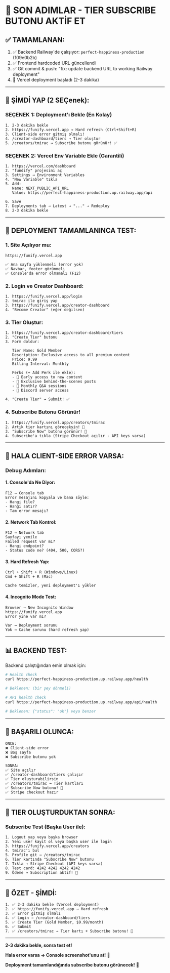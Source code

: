 # 🚀 SON ADIMLAR - TIER SUBSCRIBE BUTONU AKTİF ET

## ✅ TAMAMLANAN:

1. ✅ Backend Railway'de çalışıyor: `perfect-happiness-production` (109e0b2b)
2. ✅ Frontend hardcoded URL güncellendi
3. ✅ Git commit & push: "fix: update backend URL to working Railway deployment"
4. 🔄 Vercel deployment başladı (2-3 dakika)

---

## 🎯 ŞİMDİ YAP (2 SEÇenek):

### **SEÇENEK 1: Deployment'ı Bekle (En Kolay)**

```
1. 2-3 dakika bekle
2. https://funify.vercel.app → Hard refresh (Ctrl+Shift+R)
3. Client-side error gitmiş olmalı!
4. /creator-dashboard/tiers → Tier oluştur
5. /creators/tmirac → Subscribe butonu görünür! ✅
```

### **SEÇENEK 2: Vercel Env Variable Ekle (Garantili)**

```
1. https://vercel.com/dashboard
2. "fundify" projesini aç
3. Settings → Environment Variables
4. "New Variable" tıkla
5. Add:
   Name: NEXT_PUBLIC_API_URL
   Value: https://perfect-happiness-production.up.railway.app/api
   
6. Save
7. Deployments tab → Latest → "..." → Redeploy
8. 2-3 dakika bekle
```

---

## 🧪 DEPLOYMENT TAMAMLANINCA TEST:

### **1. Site Açılıyor mu:**
```
https://funify.vercel.app

✅ Ana sayfa yüklenmeli (error yok)
✅ Navbar, footer görünmeli
✅ Console'da error olmamalı (F12)
```

### **2. Login ve Creator Dashboard:**
```
1. https://funify.vercel.app/login
2. tmirac ile giriş yap
3. https://funify.vercel.app/creator-dashboard
4. "Become Creator" (eğer değilsen)
```

### **3. Tier Oluştur:**
```
1. https://funify.vercel.app/creator-dashboard/tiers
2. "Create Tier" butonu
3. Form doldur:

   Tier Name: Gold Member
   Description: Exclusive access to all premium content
   Price: 9.99
   Billing Interval: Monthly
   
   Perks (+ Add Perk ile ekle):
   - 🎯 Early access to new content
   - 💎 Exclusive behind-the-scenes posts
   - 🎤 Monthly Q&A sessions
   - 💬 Discord server access

4. "Create Tier" → Submit! ✅
```

### **4. Subscribe Butonu Görünür!**
```
1. https://funify.vercel.app/creators/tmirac
2. Artık tier kartını göreceksin! 🎉
3. "Subscribe Now" butonu görünür! 💎
4. Subscribe'a tıkla (Stripe Checkout açılır - API keys varsa)
```

---

## 🔧 HALA CLIENT-SIDE ERROR VARSA:

### Debug Adımları:

#### 1. Console'da Ne Diyor:
```
F12 → Console tab
Error mesajını kopyala ve bana söyle:
- Hangi file?
- Hangi satır?
- Tam error mesajı?
```

#### 2. Network Tab Kontrol:
```
F12 → Network tab
Sayfayı yenile
Failed request var mı?
- Hangi endpoint?
- Status code ne? (404, 500, CORS?)
```

#### 3. Hard Refresh Yap:
```
Ctrl + Shift + R (Windows/Linux)
Cmd + Shift + R (Mac)

Cache temizler, yeni deployment'ı yükler
```

#### 4. Incognito Mode Test:
```
Browser → New Incognito Window
https://funify.vercel.app
Error yine var mı?

Var → Deployment sorunu
Yok → Cache sorunu (hard refresh yap)
```

---

## 📊 BACKEND TEST:

Backend çalıştığından emin olmak için:

```bash
# Health check
curl https://perfect-happiness-production.up.railway.app/health

# Beklenen: (bir şey dönmeli)

# API health check
curl https://perfect-happiness-production.up.railway.app/api/health

# Beklenen: {"status": "ok"} veya benzer
```

---

## 🎉 BAŞARILI OLUNCA:

```
ÖNCE:
❌ Client-side error
❌ Boş sayfa
❌ Subscribe butonu yok

SONRA:
✅ Site açılır
✅ /creator-dashboard/tiers çalışır
✅ Tier oluşturabilirsin
✅ /creators/tmirac → Tier kartları
✅ Subscribe Now butonu! 💎
✅ Stripe checkout hazır
```

---

## 🚀 TIER OLUŞTURDUKTAN SONRA:

### Subscribe Test (Başka User ile):

```
1. Logout yap veya başka browser
2. Yeni user kayıt ol veya başka user ile login
3. https://funify.vercel.app/creators
4. tmirac'ı bul
5. Profile git → /creators/tmirac
6. Tier kartında "Subscribe Now" butonu
7. Tıkla → Stripe Checkout (API keys varsa)
8. Test card: 4242 4242 4242 4242
9. Ödeme → Subscription aktif! 🎉
```

---

## 📝 ÖZET - ŞİMDİ:

```
1. ✅ 2-3 dakika bekle (Vercel deployment)
2. ✅ https://funify.vercel.app → Hard refresh
3. ✅ Error gitmiş olmalı
4. ✅ Login → /creator-dashboard/tiers
5. ✅ Create Tier (Gold Member, $9.99/month)
6. ✅ Submit
7. ✅ /creators/tmirac → Tier kartı + Subscribe butonu! 🎉
```

---

**2-3 dakika bekle, sonra test et!**

**Hala error varsa → Console screenshot'unu at!** 📸

**Deployment tamamlandığında subscribe butonu görünecek!** 🚀
